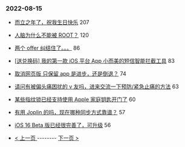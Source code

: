 ### 2022-08-15 
- [而立之年了，祝我生日快乐](https://www.v2ex.com/t/872884) 207
- [人脑为什么不能被 ROOT？](https://www.v2ex.com/t/872896) 120
- [两个 offer 纠结住了。。。](https://www.v2ex.com/t/872821) 86
- [[送兑换码] 我的第一款 iOS 平台 App 小而美的短信智能拦截工具](https://www.v2ex.com/t/872853) 83
- [取消网页版 只保留 app 是进步，还是倒退？](https://www.v2ex.com/t/872844) 74
- [请问有被偏头痛困扰的 v 友吗，进来交流一下预防/紧急止痛的方法](https://www.v2ex.com/t/872934) 63
- [某些指纹锁已经支持使用 Apple 家庭钥匙开门了](https://www.v2ex.com/t/872859) 60
- [有用 Joplin 的吗，现在哪种同步方式靠谱？](https://www.v2ex.com/t/872855) 57
- [iOS 16 Beta 版已经很完善了，可升级](https://www.v2ex.com/t/872912) 56 

- [ < 上一页 ](https://github.com/able8/v2ex-hot-record/blob/master/2022-08-14.md) -------- [ 下一页 > ](https://github.com/able8/v2ex-hot-record/blob/master/2022-08-16.md)